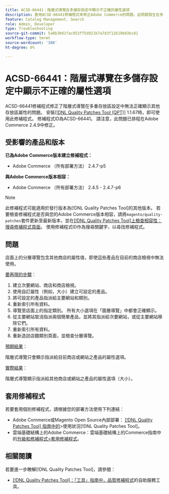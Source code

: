 ```yaml
---
title: ACSD-66441：階層式導覽在多儲存設定中顯示不正確的屬性選項
description: 套用ACSD-66441修補程式來修正Adobe Commerce的問題，此問題發生在多存放區設定中，階層導覽無法正確顯示其他存放區的屬性。
feature: Catalog Management, Search
role: Admin, Developer
type: Troubleshooting
source-git-commit: 5a8b30d1fac953ff5d921b7a7d3f12619b03bc81
workflow-type: tm+mt
source-wordcount: '388'
ht-degree: 0%

---
```



# ACSD-66441：階層式導覽在多儲存設定中顯示不正確的屬性選項

ACSD-66441修補程式修正了階層式導覽在多重存放區設定中無法正確顯示其他存放區屬性的問題。 安裝[[!DNL Quality Patches Tool (QPT)]](/help/tools/quality-patches-tool/quality-patches-tool-to-self-serve-quality-patches.md) 1.1.67時，即可使用此修補程式。 修補程式ID為ACSD-66441。 請注意，此問題已排程在Adobe Commerce 2.4.9中修正。

## 受影響的產品和版本

**已為Adobe Commerce版本建立修補程式：**

* Adobe Commerce （所有部署方法） 2.4.7-p5

**與Adobe Commerce版本相容：**

* Adobe Commerce （所有部署方法） 2.4.5 - 2.4.7-p6

>[!NOTE]
>
>此修補程式可能適用於發行版本為[!DNL Quality Patches Tool]的其他版本。 若要檢查修補程式是否與您的Adobe Commerce版本相容，請將`magento/quality-patches`套件更新至最新版本，並在[[!DNL Quality Patches Tool]上檢查相容性：搜尋修補程式頁面](https://experienceleague.adobe.com/tools/commerce-quality-patches/index.html)。 使用修補程式ID作為搜尋關鍵字，以尋找修補程式。

## 問題

店面上的分層導覽包含其他商店的屬性值，即使這些產品在目前的商店檢視中無法使用。

<u>要再現的步驟</u>：

1. 建立次要網站、商店和商店檢視。
1. 使用自訂屬性（例如，大小）建立可設定的產品。
1. 將可設定的產品指派給主要網站和類別。
1. 重新索引所有資料。
1. 導覽至店面上的指定類別。 所有大小選項在「圖層導覽」中都會正確顯示。
1. 從主要網站取消指派兩個簡單產品，並將其指派給次要網站，或從主要網站移除它們。
1. 重新索引所有資料。
1. 重新造訪店麵類別頁面，並檢查分層導覽。

<u>預期結果</u>：

階層式導覽只會顯示指派給目前商店或網站之產品的屬性選項。

<u>實際結果</u>：

階層式導覽顯示指派給其他商店或網站之產品的屬性選項（大小）。

## 套用修補程式

若要套用個別修補程式，請根據您的部署方法使用下列連結：

* Adobe Commerce或Magento Open Source內部部署： [[!DNL Quality Patches Tool] 指南中的](/help/tools/quality-patches-tool/usage.md)>使用狀況[!DNL Quality Patches Tool]。
* 雲端基礎結構上的Adobe Commerce：雲端基礎結構上的Commerce指南中的[升級和修補程式>套用修補程式](https://experienceleague.adobe.com/docs/commerce-cloud-service/user-guide/develop/upgrade/apply-patches.html)。

## 相關閱讀

若要進一步瞭解[!DNL Quality Patches Tool]，請參閱：

* [[!DNL Quality Patches Tool]：「工具」指南中，品質修補程式](/help/tools/quality-patches-tool/quality-patches-tool-to-self-serve-quality-patches.md)的自助服務工具。
